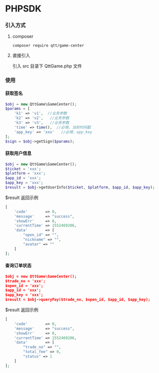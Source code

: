 # PHPSDK

### 引入方式

1. composer

   ```
   composer require qtt/game-center
   ```

   

2. 直接引入

   引入 src 目录下 QttGame.php 文件

### 使用
#### 获取签名

```php
$obj = new QttGame\GameCenter();
$params = [
    'k1' => 'v1',  //业务参数
    'k2' => 'v2',   //业务参数
    'k3' => 'v3',   //业务参数 
    'time' => time(),  //必填，当前时间戳
    'app_key' => 'xxx'   //必填，app_key
];
$sign = $obj->getSign($params);
```

#### 获取用户信息

```php 
$obj = new QttGame\GameCenter();
$ticket = 'xxx';
$platform = 'xxx';
$app_id = 'xxx';
$app_key = 'xxx';
$result = $obj->getUserInfo($ticket, $platform, $app_id, $app_key);
```

$result 返回示例

```php
[
    'code'        => 0,
    'message'     => "success",
    'showErr'     => 0,
    'currentTime' => 1552469206,
    'data'        => [
        "open_id" => "",
    	"nickname" => "",
    	"avatar" => ""
    ]
];
```

#### 查询订单状态

```json
$obj = new QttGame\GameCenter();
$trade_no = 'xxx';
$open_id = 'xxx';
$app_id = 'xxx';
$app_key = 'xxx';
$result = $obj->queryPay($trade_no, $open_id, $app_id, $app_key);
```

$result 返回示例

```php
[
    'code'        => 0,
    'message'     => "success",
    'showErr'     => 0,
    'currentTime' => 1552469206,
    'data'        => [
        "trade_no" => "",
    	"total_fee" => 0,
    	"status" => 1
    ]
];
```



